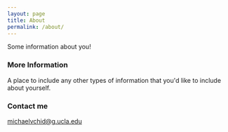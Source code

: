 ```yaml
---
layout: page
title: About
permalink: /about/
---
```


Some information about you!

### More Information

A place to include any other types of information that you'd like to include about yourself.

### Contact me

[michaelvchid@g.ucla.edu](mailto:michaelvchid@g.ucla.edu)
